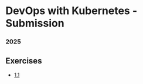 # DevOps with Kubernetes - Submission

### 2025

## Exercises

- [1.1](https://github.com/Repositoir/devops-with-kubernetes/releases/tag/1.1)



